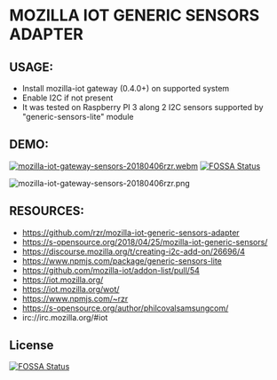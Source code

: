 # MOZILLA IOT GENERIC SENSORS ADAPTER #


## USAGE: ##

* Install mozilla-iot gateway (0.4.0+) on supported system
* Enable I2C if not present
* It was tested on Raspberry PI 3 along 2 I2C sensors supported by "generic-sensors-lite" module

## DEMO: ##

[![mozilla-iot-gateway-sensors-20180406rzr.webm](https://i.vimeocdn.com/video/693119286.jpg)](https://player.vimeo.com/video/263556462#mozilla-iot-gateway-sensors-20180406rzr "Video Demo")
[![FOSSA Status](https://app.fossa.io/api/projects/git%2Bgithub.com%2Frzr%2Fmozilla-iot-generic-sensors-adapter.svg?type=shield)](https://app.fossa.io/projects/git%2Bgithub.com%2Frzr%2Fmozilla-iot-generic-sensors-adapter?ref=badge_shield)

![mozilla-iot-gateway-sensors-20180406rzr.png](https://i1.wp.com/s-opensource.org/wp-content/uploads/2018/04/mozilla-iot-gateway-sensors-20180406rzr.png "Rules")

## RESOURCES: ##

* https://github.com/rzr/mozilla-iot-generic-sensors-adapter
* https://s-opensource.org/2018/04/25/mozilla-iot-generic-sensors/
* https://discourse.mozilla.org/t/creating-i2c-add-on/26696/4
* https://www.npmjs.com/package/generic-sensors-lite
* https://github.com/mozilla-iot/addon-list/pull/54
* https://iot.mozilla.org/
* https://iot.mozilla.org/wot/
* https://www.npmjs.com/~rzr
* https://s-opensource.org/author/philcovalsamsungcom/
* irc://irc.mozilla.org/#iot


## License
[![FOSSA Status](https://app.fossa.io/api/projects/git%2Bgithub.com%2Frzr%2Fmozilla-iot-generic-sensors-adapter.svg?type=large)](https://app.fossa.io/projects/git%2Bgithub.com%2Frzr%2Fmozilla-iot-generic-sensors-adapter?ref=badge_large)